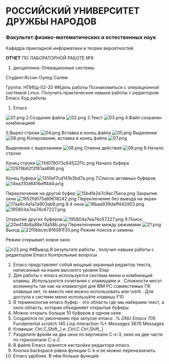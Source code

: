 # РОССИЙСКИЙ УНИВЕРСИТЕТ ДРУЖБЫ НАРОДОВ
### Факультет физико-математических и естественных наук
Кафедра прикладной информатики и теории вероятностей


**ОТЧЕТ** 
ПО ЛАБОРАТОРНОЙ РАБОТЕ №9
1. дисциплина:	Операционные системы	
   
Студент:Яссин Оулед 
Салем                                

Группа: НПИбд-02-20 
##Цель работы 
Познакомиться с операционной системой Linux. Получить практические навыки работы с редактором Emacs
Ход работы
1. Emacs
 

![01.png](https://ic.wampi.ru/2021/05/22/01.png)
2.Создание файла
 ![02.png](https://ic.wampi.ru/2021/05/22/02.png)
3.Текст
 ![03.png](https://ic.wampi.ru/2021/05/22/03.png)
4.Файл сохранен комбинацией

5.Вырез строки
 ![04.png](https://ic.wampi.ru/2021/05/22/04.png)
Вставка в конец файла
 ![05.png](https://ic.wampi.ru/2021/05/22/05.png)
Выделение
  ![06.png](https://ic.wampi.ru/2021/05/22/06.png)
Копирование, вставка в конец файла
 ![07.png](https://ic.wampi.ru/2021/05/22/07.png)

Выделение с вырезанием
 ![08.png](https://ic.wampi.ru/2021/05/22/08.png)
Отмена действия
 ![09.png](https://ic.wampi.ru/2021/05/22/09.png)
6.Начало строки
  
Конец строки
  ![11d078073c64522f1c.png](https://ic.wampi.ru/2021/05/22/11d078073c64522f1c.png)
Начало буфера
 ![12979b62f2f81aa696.png](https://ic.wampi.ru/2021/05/22/12979b62f2f81aa696.png)

Конец буфера
 ![1310ef7cd141b3bd7a.png](https://ic.wampi.ru/2021/05/22/1310ef7cd141b3bd7a.png)
7.Список активных буферов
 ![14ea310d6416eff4d4.png](https://ic.wampi.ru/2021/05/22/14ea310d6416eff4d4.png)

Переключение на другой буфер
 ![15b4fe2e7c9ac75eca.png](https://ic.wampi.ru/2021/05/22/15b4fe2e7c9ac75eca.png)
Закрытие окна
 ![1652fd075a89618242.png](https://ic.wampi.ru/2021/05/22/1652fd075a89618242.png)
Переключение без вывода на экран
 ![17aa9c4a1a7a903ab6.png](https://ic.wampi.ru/2021/05/22/17aa9c4a1a7a903ab6.png)
8.4 окна
 ![18baa939daff442d03.png](https://ic.wampi.ru/2021/05/22/18baa939daff442d03.png)
![195804a7ea74c67227.png](https://ic.wampi.ru/2021/05/22/195804a7ea74c67227.png)

Открытие других буферов
 ![195804a7ea74c67227.png](https://ic.wampi.ru/2021/05/22/195804a7ea74c67227.png)
9.Поиск
 ![20e414b8a88e74a58b.png](https://ic.wampi.ru/2021/05/22/20e414b8a88e74a58b.png)
Переключение между режимами
 ![21.png](https://ic.wampi.ru/2021/05/22/21.png)
Выход
 ![22f0bbcec6f6081f30.png](https://ic.wampi.ru/2021/05/22/22f0bbcec6f6081f30.png)
Режим поиска и замены

Режим открывает новое окно
 
![n23.png](https://ic.wampi.ru/2021/05/22/n23.png)
##Вывод
В результате работы , получил навыки работы с редактором Emacs
Контрольные вопросы
1. Emacs представляет собой мощный экранный редактор текста, написанный на языке высокого уровня Elisp
2. Для работы с emacs используется система меню и комбинаций клавиш. Используются сочетания c клавишами <ctrl> и <meta>. Сложности могут возникнуть так как на клавиатуре для IBM PC совместимых ПК клавиши <meta> нет, то вместо нее можно использовать <alt> или <esc>\verb . Для доступа к системе меню используйте клавишу F10
3. В терминологии emacs буфер - это область где мы набираем текст, а окно область, которая объединяет открытые буферы
4. Можно открыть больше 10 буферов в одном окне.
5. Создаются по умолчанию при запуске emacs:
.% *GNU Emacs* 705 Fundamental
     *scratch* 145 Lisp Interaction
%* *Messages* 3676 Messages
6. Клавиши: Ctrl,C,Shift,\,] и <esc>,Ctrl,C Ctrl,Shift,\,]
7. Разделите фрейм на два окна по вертикали C-x-3, окно на две части по горизонтали C-x-2
8. В файле Emacs хранятся настройки редактора emacs.
9. Кнопка backspace равна функции C-k и ее можно переназначить.
10. Emacs удобнее. В нём больше функций.
